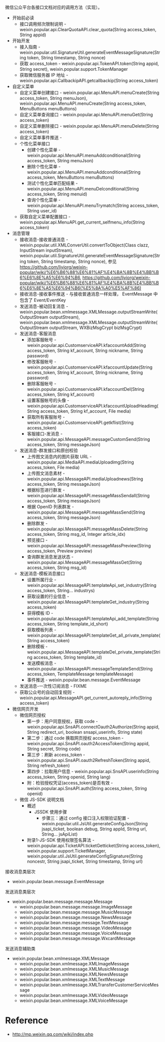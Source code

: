 微信公众平台各接口文档对应的调用方法（实现）。


- 开始前必读
  - 接口调用频次限制说明 - weixin.popular.api.ClearQuotaAPI.clear_quota(String access_token, String appid)
- 开始开发
  - 接入指南 - weixin.popular.util.SignatureUtil.generateEventMessageSignature(String token, String timestamp, String nonce)
  - 获取 access_token - weixin.popular.api.TokenAPI.token(String appid, String secret), weixin.popular.support.TokenManager
  - 获取微信服务器 IP 地址 - weixin.popular.api.CallbackipAPI.getcallbackip(String access_token)
- 自定义菜单
  - 自定义菜单创建接口 - weixin.popular.api.MenuAPI.menuCreate(String access_token, String menuJson), weixin.popular.api.MenuAPI.menuCreate(String access_token, MenuButtons menuButtons)
  - 自定义菜单查询接口 - weixin.popular.api.MenuAPI.menuGet(String access_token)
  - 自定义菜单删除接口 - weixin.popular.api.MenuAPI.menuDelete(String access_token)
  - 自定义菜单事件推送 -
  - 个性化菜单接口
    - 创建个性化菜单 - weixin.popular.api.MenuAPI.menuAddconditional(String access_token, String menuJson)
    - 删除个性化菜单 - weixin.popular.api.MenuAPI.menuAddconditional(String access_token, MenuButtons menuButtons)
    - 测试个性化菜单匹配结果 - weixin.popular.api.MenuAPI.menuDelconditional(String access_token, String menuid)
    - 查询个性化菜单 - weixin.popular.api.MenuAPI.menuTrymatch(String access_token, String user_id)
  - 获取自定义菜单配置接口 - weixin.popular.api.MenuAPI.get_current_selfmenu_info(String access_token)
- 消息管理
  - 接收消息-接收普通消息 - weixin.popular.util.XMLConverUtil.convertToObject(Class clazz, InputStream inputStream), weixin.popular.util.SignatureUtil.generateEventMessageSignature(String token, String timestamp, String nonce), 参见 https://github.com/liyiorg/weixin-popular/wiki/%E6%B6%88%E6%81%AF%E4%BA%8B%E4%BB%B6%E6%8E%A5%E6%94%B6, https://github.com/liyiorg/weixin-popular/wiki/%E6%B6%88%E6%81%AF%E4%BA%8B%E4%BB%B6%E6%8E%A5%E6%94%B6(%E5%8A%A0%E5%AF%86)
  - 接收消息-接收事件推送 - 与接收普通消息一样处理， EventMessage 中包含了 Event/EventKey
  - 发送消息-被动回复消息 - weixin.popular.bean.xmlmessage.XMLMessage.outputStreamWrite(OutputStream outputStream), weixin.popular.bean.xmlmessage.XMLMessage.outputStreamWrite(OutputStream outputStream, WXBizMsgCrypt bizMsgCrypt)
  - 发送消息-客服消息
    - 添加客服帐号 - weixin.popular.api.CustomserviceAPI.kfaccountAdd(String access_token, String kf_account, String nickname, String password)
    - 修改客服帐号 - weixin.popular.api.CustomserviceAPI.kfaccountUpdate(String access_token, String kf_account, String nickname, String password)
    - 删除客服帐号 - weixin.popular.api.CustomserviceAPI.kfaccountDel(String access_token, String kf_account)
    - 设置客服帐号的头像 - weixin.popular.api.CustomserviceAPI.kfaccountUploadHeadimg(String access_token, String kf_account, File media)
    - 获取所有客服账号 - weixin.popular.api.CustomserviceAPI.getkflist(String access_token)
    - 客服接口-发消息 - weixin.popular.api.MessageAPI.messageCustomSend(String access_token, String messageJson)
  - 发送消息-群发接口和原创校验
    - 上传图文消息内的图片获取 URL - weixin.popular.api.MediaAPI.mediaUploadimg(String access_token, File media)
    - 上传图文消息素材 - weixin.popular.api.MessageAPI.mediaUploadnews(String access_token, String messageJson)
    - 根据标签进行群发 - weixin.popular.api.MessageAPI.messageMassSendall(String access_token, String messageJson)
    - 根据 OpenID 列表群发 - weixin.popular.api.MessageAPI.messageMassSend(String access_token, String messageJson)
    - 删除群发 - weixin.popular.api.MessageAPI.messageMassDelete(String access_token, String msg_id, Integer article_idx)
    - 预览接口 - weixin.popular.api.MessageAPI.messageMassPreview(String access_token, Preview preview)
    - 查询群发消息发送状态 - weixin.popular.api.MessageAPI.messageMassGet(String access_token, String msg_id)
  - 发送消息-模板消息接口
    - 设置所属行业 - weixin.popular.api.MessageAPI.templateApi_set_industry(String access_token, String... industrys)
    - 获取设置的行业信息 - weixin.popular.api.MessageAPI.templateGet_industry(String access_token)
    - 获得模板 ID - weixin.popular.api.MessageAPI.templateApi_add_template(String access_token, String template_id_short)
    - 获取模板列表 - weixin.popular.api.MessageAPI.templateGet_all_private_template(String access_token)
    - 删除模板 - weixin.popular.api.MessageAPI.templateDel_private_template(String access_token, String template_id)
    - 发送模板消息 - weixin.popular.api.MessageAPI.messageTemplateSend(String access_token, TemplateMessage templateMessage)
    - 事件推送 - weixin.popular.bean.message.EventMessage
  - 发送消息-一次性订阅消息 - FIXME
  - 获取公众号的自动回复规则 - weixin.popular.api.MessageAPI.get_current_autoreply_info(String access_token)
- 微信网页开发
  - 微信网页授权
    - 第一步：用户同意授权，获取 code - weixin.popular.api.SnsAPI.connectOauth2Authorize(String appid, String redirect_uri, boolean snsapi_userinfo, String state)
    - 第二步：通过 code 换取网页授权 access_token - weixin.popular.api.SnsAPI.oauth2AccessToken(String appid, String secret, String code)
    - 第三步：刷新 access_token - weixin.popular.api.SnsAPI.oauth2RefreshToken(String appid, String refresh_token)
    - 第四步：拉取用户信息 - weixin.popular.api.SnsAPI.userinfo(String access_token, String openid, String lang)
    - 附：检验授权凭证(access_token)是否有效 - weixin.popular.api.SnsAPI.auth(String access_token, String openid)
  - 微信 JS-SDK 说明文档
    - 概述
      - JSSDK 使用步骤
        - 步骤三：通过 config 接口注入权限验证配置 - weixin.popular.util.JsUtil.generateConfigJson(String jsapi_ticket, boolean debug, String appId, String url, String... jsApiList)
    - 附录1-JS-SDK 使用权限签名算法 - weixin.popular.api.TicketAPI.ticketGetticket(String access_token), weixin.popular.support.TicketManager, weixin.popular.util.JsUtil.generateConfigSignature(String noncestr, String jsapi_ticket, String timestamp, String url)


接收消息类层次
- weixin.popular.bean.message.EventMessage


发送消息类层次
- weixin.popular.bean.message.message.Message
  - weixin.popular.bean.message.message.ImageMessage
  - weixin.popular.bean.message.message.MusicMessage
  - weixin.popular.bean.message.message.NewsMessage
  - weixin.popular.bean.message.message.TextMessage
  - weixin.popular.bean.message.message.VideoMessage
  - weixin.popular.bean.message.message.VoiceMessage
  - weixin.popular.bean.message.message.WxcardMessage


发送消息辅助类
- weixin.popular.bean.xmlmessage.XMLMessage
  - weixin.popular.bean.xmlmessage.XMLImageMessage
  - weixin.popular.bean.xmlmessage.XMLMusicMessage
  - weixin.popular.bean.xmlmessage.XMLNewsMessage
  - weixin.popular.bean.xmlmessage.XMLTextMessage
  - weixin.popular.bean.xmlmessage.XMLTransferCustomerServiceMessage
  - weixin.popular.bean.xmlmessage.XMLVideoMessage
  - weixin.popular.bean.xmlmessage.XMLVoiceMessage


# Reference
- http://mp.weixin.qq.com/wiki/index.php

